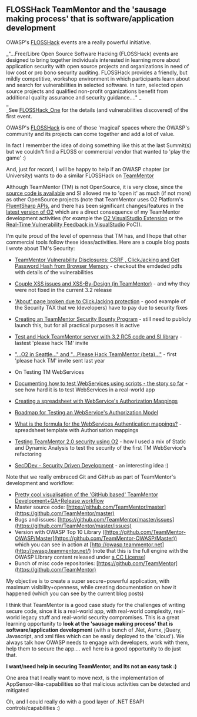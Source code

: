 ##  FLOSSHack TeamMentor and the 'sausage making process' that is software/application development 

OWASP's [FLOSSHack](https://www.owasp.org/index.php/FLOSSHack) events are a really powerful initiative.

_"...Free/Libre Open Source Software Hacking (FLOSSHack) events are designed to bring together individuals interested in learning more about application security with open source projects and organizations in need of low cost or pro bono security auditing. FLOSSHack provides a friendly, but mildly competitive, workshop environment in which participants learn about and search for vulnerabilities in selected software. In turn, selected open source projects and qualified non-profit organizations benefit from additional quality assurance and security guidance...." _  
_  
_See [FLOSSHack_One](https://www.owasp.org/index.php/FLOSSHack_One) for the details (and vulnerabilities discovered) of the first event.

OWASP's [FLOSSHack](https://www.owasp.org/index.php/FLOSSHack) is one of those 'magical' spaces where the OWASP's community and its projects can come together and add a lot of value.  

In fact I remember the idea of doing something like this at the last Summit(s) but we couldn't find a FLOSS or commercial vendor that wanted to 'play the game' :)

  
And, just for record, I will be happy to help if an OWASP chapter (or University)  wants to do a similar FLOSSHack on [TeamMentor](http://owasp.teammentor.net/) 

Although TeamMentor (TM) is not OpenSource, it is very close, since the [source code is available](https://github.com/TeamMentor-OWASP/Master) and SI allowed me to 'open it' as much (if not more) as other OpenSource projects (note that TeamMentor uses O2 Platform's [FluentSharp APIs](https://nuget.org/packages?q=fluentsharp), and there has been significant changes/features in the [latest version of O2](http://diniscruz.blogspot.co.uk/p/owasp-o2-platform.html) which are a direct consequence of my TeamMentor development activities (for example the [O2 VisualStudio Extension](http://visualstudiogallery.msdn.microsoft.com/295fa0f6-37d1-49a3-b51d-ea4741905dc2) or the  [Real-Time Vulnerability Feedback in VisualStudio](http://diniscruz.blogspot.co.uk/p/real-time-vulnerability-feedback-in.html) PoC)).

I'm quite proud of the level of openness that TM has, and I hope that other commercial tools follow these ideas/activities. Here are a couple blog posts I wrote about TM's Security:

  * [TeamMentor Vulnerability Disclosures: CSRF , ClickJacking and Get Password Hash from Browser Memory](http://diniscruz.blogspot.co.uk/2012/10/teammentor-vulnerability-disclosures.html)  - checkout the emdeded pdfs with details of the vulnerabilities
  * [Couple XSS issues and XSS-By-Design (in TeamMentor)](http://diniscruz.blogspot.co.uk/2012/10/couple-xss-issues-and-xss-by-design-in.html)  - and why they were not fixed in the current 3.2 release
  * ['About' page broken due to ClickJacking protection](http://diniscruz.blogspot.co.uk/2012/10/about-page-broken-due-to-clickjacking.html)  - good example of the Security TAX that we (developers) have to pay due to security fixes
  * [Creating an TeamMentor Security Bounty Program](http://diniscruz.blogspot.co.uk/2012/10/creating-teammentor-security-bounty.html) - still need to publicly launch this, but for all practical purposes it is active
  * [Test and Hack TeamMentor server with 3.2 RC5 code and SI library](http://diniscruz.blogspot.co.uk/2012/09/test-and-hack-teammentor-server-with-32.html) - lastest 'please hack TM' invite
  * ["...O2 in Seattle..." and "...Please Hack TeamMentor (beta)..."](http://diniscruz.blogspot.co.uk/2011/12/o2-in-seattle-and-please-hack.html)  - first 'please hack TM' invite sent last year
  * On Testing TM WebServices

  * [Documenting how to test WebServices using scripts - the story so far](http://diniscruz.blogspot.co.uk/2012/05/documenting-how-to-test-webservices.html)  - see how hard it is to test WebServices in a real-world app
  * [Creating a spreadsheet with WebService's Authorization Mappings](http://diniscruz.blogspot.co.uk/2012/05/creating-spreadsheet-with-webservices.html) 
  * [Roadmap for Testing an WebService's Authorization Model](http://diniscruz.blogspot.co.uk/2012/05/roadmap-for-testing-webservices.html) 
  * [What is the formula for the WebServices Authentication mappings?](http://diniscruz.blogspot.co.uk/2012/05/what-is-formula-for-webservices.html) - spreadsheet template with Authorisation mappings 
  * [Testing TeamMentor 2.0 security using O2](http://diniscruz.blogspot.com/2012/04/testing-teammentor-20-security-using-o2.html) - how I used a mix of Static and Dynamic Analysis to test the security of the first TM WebService's refactoring

* [SecDDev - Security Driven Development](http://diniscruz.blogspot.co.uk/2012/10/secddev-security-driven-development.html) - an interesting idea :)

Note that we really embraced Git and GitHub as part of TeamMentor's development and workflow:

  * [Pretty cool visualisation of the 'GitHub based' TeamMentor Development+QA+Release workflow](http://diniscruz.blogspot.co.uk/2012/11/pretty-cool-visualisation-of-github.html) 
  * Master source code: [https://github.com/TeamMentor/master](https://github.com/TeamMentor/master)
  * Bugs and issues: [https://github.com/TeamMentor/master/issues](https://github.com/TeamMentor/master/issues)
  * Version with OWASP Top 10 Library ([https://github.com/TeamMentor-OWASP/Master](https://github.com/TeamMentor-OWASP/Master)) which you can see in action at [http://owasp.teammentor.net](http://owasp.teammentor.net/) (note that this is the full engine with the OWASP LIbrary content released under [a CC License](http://creativecommons.org/licenses/by/3.0/))
  * Bunch of misc code repositories: [https://github.com/TeamMentor](https://github.com/TeamMentor)

My objective is to create a super secure+powerful application, with maximum visibility+openness, while creating documentation on how it happened (which you can see by the current blog posts)

I think that TeamMentor is a good case study for the challenges of writing secure code, since it is a real-world app, with real-world complexity, real-world legacy stuff and real-world security compromises. This is a great learning opportunity to **look at the 'sausage making process' that is software/application developmen**t (with a bunch of  .Net, Asmx, jQuery, Javascript, and  xml files which can be easily deployed to the 'cloud'). We always talk how OWASP needs to engage with developers, work with them, help them to secure the app.... well here is a good opportunity to do just that. 

**I want/need help in securing TeamMentor, and Its not an easy task :)**

One area that I really want to move next, is the implementation of AppSensor-like-capabilities so that malicious activities can be detected and mitigated

Oh, and I could really do with a good layer of .NET ESAPI controls/capabilities :)
